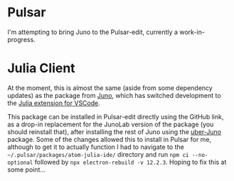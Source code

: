 # Pulsar

I'm attempting to bring Juno to the Pulsar-edit, currently a work-in-progress.

# Julia Client

At the moment, this is almost the same (aside from some dependency updates) as the package from [Juno](http://junolab.org), which has switched development to the  [Julia extension for VSCode](https://github.com/julia-vscode/julia-vscode).

This package can be installed in Pulsar-edit directly using the GitHub link, as a drop-in replacement for the JunoLab version of the package (you should reinstall that), after installing the rest of Juno using the [uber-Juno](https://github.com/JunoLab/uber-juno) package. Some of the changes allowed this to install in Pulsar for me, although to get it to actually function I had to navigate to the `~/.pulsar/packages/atom-julia-ide/` directory and run `npm ci --no-optional` followed by `npx electron-rebuild -v 12.2.3`. Hoping to fix this at some point...
